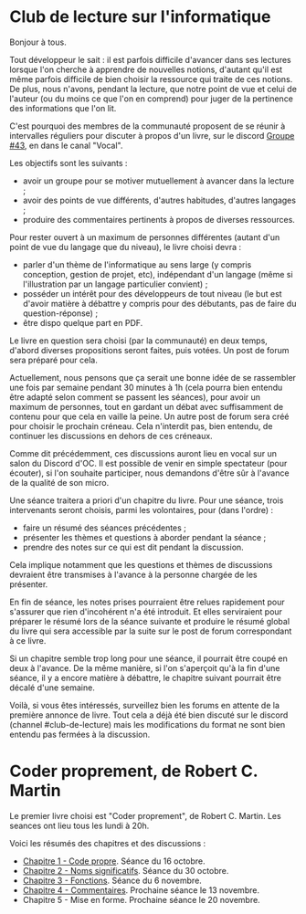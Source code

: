 # Club de lecture sur l'informatique

Bonjour à tous.

Tout développeur le sait : il est parfois difficile d'avancer dans ses lectures lorsque l'on cherche à 
apprendre de nouvelles notions, d'autant qu'il est même parfois difficile de bien choisir la ressource 
qui traite de ces notions. De plus, nous n'avons, pendant la lecture, que notre point de vue et celui 
de l'auteur (ou du moins ce que l'on en comprend) pour juger de la pertinence des informations que l'on lit.

C'est pourquoi des membres de la communauté proposent de se réunir à intervalles réguliers pour discuter 
à propos d'un livre, sur le discord [Groupe #43](https://discord.gg/HNNKn5), en dans le canal "Vocal".

Les objectifs sont les suivants :

- avoir un groupe pour se motiver mutuellement à avancer dans la lecture ;
- avoir des points de vue différents, d'autres habitudes, d'autres langages ;
- produire des commentaires pertinents à propos de diverses ressources.

Pour rester ouvert à un maximum de personnes différentes (autant d'un point de vue du langage que du niveau), 
le livre choisi devra :

- parler d'un thème de l'informatique au sens large (y compris conception, gestion de projet, etc), indépendant 
d'un langage (même si l'illustration par un langage particulier convient) ;
- posséder un intérêt pour des développeurs de tout niveau (le but est d'avoir matière à débattre y compris pour 
des débutants, pas de faire du question-réponse) ;
- être dispo quelque part en PDF.

Le livre en question sera choisi (par la communauté) en deux temps, d'abord diverses propositions seront faites, 
puis votées. Un post de forum sera préparé pour cela.

Actuellement, nous pensons que ça serait une bonne idée de se rassembler une fois par semaine pendant 30 minutes 
à 1h (cela pourra bien entendu être adapté selon comment se passent les séances), pour avoir un maximum de personnes, 
tout en gardant un débat avec suffisamment de contenu pour que cela en vaille la peine. Un autre post de forum sera 
créé pour choisir le prochain créneau. Cela n'interdit pas, bien entendu, de continuer les discussions en dehors de 
ces créneaux.

Comme dit précédemment, ces discussions auront lieu en vocal sur un salon du Discord d'OC. Il est possible de 
venir en simple spectateur (pour écouter), si l'on souhaite participer, nous demandons d'être sûr à l'avance de 
la qualité de son micro.

Une séance traitera a priori d'un chapitre du livre. Pour une séance, trois intervenants seront choisis, parmi les 
volontaires, pour (dans l'ordre) :

- faire un résumé des séances précédentes ;
- présenter les thèmes et questions à aborder pendant la séance ;
- prendre des notes sur ce qui est dit pendant la discussion.

Cela implique notamment que les questions et thèmes de discussions devraient être transmises à l'avance à la personne 
chargée de les présenter.

En fin de séance, les notes prises pourraient être relues rapidement pour s'assurer que rien d'incohérent n'a été 
introduit. Et elles serviraient pour préparer le résumé lors de la séance suivante et produire le résumé global du 
livre qui sera accessible par la suite sur le post de forum correspondant à ce livre.

Si un chapitre semble trop long pour une séance, il pourrait être coupé en deux à l'avance. De la même manière, si 
l'on s'aperçoit qu'à la fin d'une séance, il y a encore matière à débattre, le chapitre suivant pourrait être décalé 
d'une semaine.

Voilà, si vous êtes intéressés, surveillez bien les forums en attente de la première annonce de livre. Tout cela a 
déjà été bien discuté sur le discord (channel #club-de-lecture) mais les modifications du format ne sont bien entendu 
pas fermées à la discussion.

# Coder proprement, de Robert C. Martin

Le premier livre choisi est "Coder proprement", de Robert C. Martin. Les seances ont lieu tous les lundi à 20h.

Voici les résumés des chapitres et des discussions :

- [Chapitre 1 - Code propre](chapitre_01.md). Séance du 16 octobre.
- [Chapitre 2 - Noms significatifs](chapitre_02.md). Séance du 30 octobre.
- [Chapitre 3 - Fonctions](chapitre_03.md). Séance du 6 novembre.
- [Chapitre 4 - Commentaires](chapitre_04.md). Prochaine séance le 13 novembre.
- Chapitre 5 - Mise en forme. Prochaine séance le 20 novembre.
